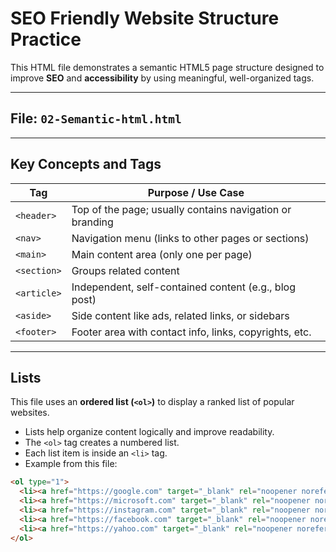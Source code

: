 # SEO Friendly Website Structure Practice

This HTML file demonstrates a semantic HTML5 page structure designed to improve **SEO** and **accessibility** by using meaningful, well-organized tags.

---

## File: `02-Semantic-html.html`

---

## Key Concepts and Tags

| Tag         | Purpose / Use Case                                           |
|-------------|-------------------------------------------------------------|
| `<header>`  | Top of the page; usually contains navigation or branding    |
| `<nav>`     | Navigation menu (links to other pages or sections)          |
| `<main>`    | Main content area (only one per page)                        |
| `<section>` | Groups related content                                      |
| `<article>` | Independent, self-contained content (e.g., blog post)       |
| `<aside>`   | Side content like ads, related links, or sidebars            |
| `<footer>`  | Footer area with contact info, links, copyrights, etc.      |

---

## Lists

This file uses an **ordered list (`<ol>`)** to display a ranked list of popular websites.

- Lists help organize content logically and improve readability.
- The `<ol>` tag creates a numbered list.
- Each list item is inside an `<li>` tag.
- Example from this file:

```html
<ol type="1">
  <li><a href="https://google.com" target="_blank" rel="noopener noreferrer">Google</a></li>
  <li><a href="https://microsoft.com" target="_blank" rel="noopener noreferrer">Microsoft</a></li>
  <li><a href="https://instagram.com" target="_blank" rel="noopener noreferrer">Instagram</a></li>
  <li><a href="https://facebook.com" target="_blank" rel="noopener noreferrer">Facebook</a></li>
  <li><a href="https://yahoo.com" target="_blank" rel="noopener noreferrer">Yahoo</a></li>
</ol>
